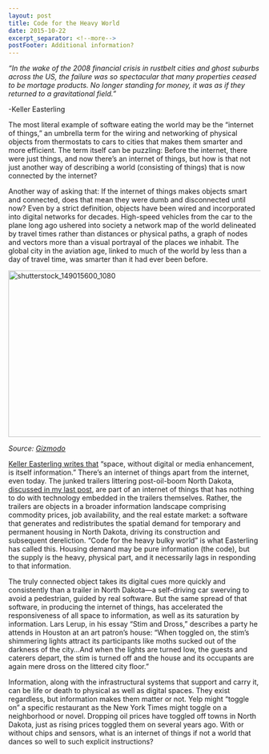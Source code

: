 ```yaml
---
layout: post
title: Code for the Heavy World
date: 2015-10-22
excerpt_separator: <!--more-->
postFooter: Additional information?
---
```


<em>“In the wake of the 2008 financial crisis in rustbelt cities and ghost suburbs across the US, the failure was so spectacular that many properties ceased to be mortage products. No longer standing for money, it was as if they returned to a gravitational field.”</em>

-Keller Easterling

The most literal example of software eating the world may be the “internet of things,” an umbrella term for the wiring and networking of physical objects from thermostats to cars to cities that makes them smarter and more efficient. The term itself can be puzzling: Before the internet, there were just things, and now there’s an internet of things, but how is that not just another way of describing a world (consisting of things) that is now connected by the internet?

Another way of asking that: If the internet of things makes objects smart and connected, does that mean they were dumb and disconnected until now? Even by a strict definition, objects have been wired and incorporated into digital networks for decades. High-speed vehicles from the car to the plane long ago ushered into society a network map of the world delineated by travel times rather than distances or physical paths, a graph of nodes and vectors more than a visual portrayal of the places we inhabit. The global city in the aviation age, linked to much of the world by less than a day of travel time, was smarter than it had ever been before.

<a href="https://kneelingbus.files.wordpress.com/2015/10/shutterstock_149015600_1080.jpg"><img class=" wp-image-670 aligncenter" src="https://kneelingbus.files.wordpress.com/2015/10/shutterstock_149015600_1080.jpg?w=300" alt="shutterstock_149015600_1080" width="581" height="333" /></a>

<em>Source: <a href="http://www.gizmodo.com.au/2015/08/gizmodos-weekly-australian-internet-update-3/">Gizmodo</a></em>

<a href="http://www.e-flux.com/journal/an-internet-of-things/">Keller Easterling writes that</a> “space, without digital or media enhancement, is itself information.” There’s an internet of things apart from the internet, even today. The junked trailers littering post-oil-boom North Dakota, <a href="https://kneelingbus.wordpress.com/2015/10/07/after-the-gold-rush/">discussed in my last post</a>, are part of an internet of things that has nothing to do with technology embedded in the trailers themselves. Rather, the trailers are objects in a broader information landscape comprising commodity prices, job availability, and the real estate market: a software that generates and redistributes the spatial demand for temporary and permanent housing in North Dakota, driving its construction and subsequent dereliction. “Code for the heavy bulky world” is what Easterling has called this. Housing demand may be pure information (the code), but the supply is the heavy, physical part, and it necessarily lags in responding to that information.

The truly connected object takes its digital cues more quickly and consistently than a trailer in North Dakota—a self-driving car swerving to avoid a pedestrian, guided by real software. But the same spread of that software, in producing the internet of things, has accelerated the responsiveness of all space to information, as well as its saturation by information. Lars Lerup, in his essay “Stim and Dross,” describes a party he attends in Houston at an art patron’s house: “When toggled on, the stim’s shimmering lights attract its participants like moths sucked out of the darkness of the city…And when the lights are turned low, the guests and caterers depart, the stim is turned off and the house and its occupants are again mere dross on the littered city floor.”

Information, along with the infrastructural systems that support and carry it, can be life or death to physical as well as digital spaces. They exist regardless, but information makes them matter or not. Yelp might “toggle on” a specific restaurant as the New York Times might toggle on a neighborhood or novel. Dropping oil prices have toggled off towns in North Dakota, just as rising prices toggled them on several years ago. With or without chips and sensors, what is an internet of things if not a world that dances so well to such explicit instructions?